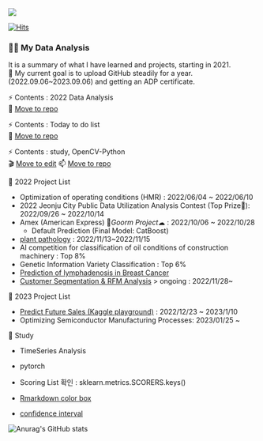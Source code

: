 <img src="https://capsule-render.vercel.app/api?type=wave&color=auto&height=200&section=header&text=Hi%20there!&fontSize=90" />    

[![Hits](https://hits.seeyoufarm.com/api/count/incr/badge.svg?url=https%3A%2F%2Fgithub.com%2Fpinkocto&count_bg=%23DF00AA&title_bg=%23555555&icon=github.svg&icon_color=%23E7E7E7&title=hits&edge_flat=false)](https://hits.seeyoufarm.com)  
   
 
### 🙋‍♀️ My Data Analysis 
It is a summary of what I have learned and projects, starting in 2021.<br>
📢 My current goal is to upload GitHub steadily for a year. (2022.09.06~2023.09.06) and getting an ADP certificate.

⚡ Contents : 2022 Data Analysis <br>
🌱 [Move to repo](https://github.com/pinkocto/MyDataAnalysis_2022)

⚡ Contents : Today to do list <br>
🔭 [Move to repo](https://github.com/pinkocto/Today_TodoList)

⚡ Contents : study, OpenCV-Python <br>
🎬 [Move to edit](https://github.com/pinkocto/BP2022)
📫 [Move to repo](https://pinkocto.github.io/BP2022/) 

📌 2022 Project List  

- Optimization of operating conditions (HMR) : 2022/06/04 ~ 2022/06/10
- 2022 Jeonju City Public Data Utilization Analysis Contest (Top Prize🏅): 2022/09/26 ~ 2022/10/14
- Amex (American Express) 🌈*Goorm Project*☁  : 2022/10/06 ~ 2022/10/28
  - Default Prediction (Final Model: CatBoost)
- [plant pathology](https://github.com/pinkocto/plant-pathology) : 2022/11/13~2022/11/15
- AI competition for classification of oil conditions of construction machinery : Top 8%
- Genetic Information Variety Classification : Top 6%
- [Prediction of lymphadenosis in Breast Cancer]()
- [Customer Segmentation & RFM Analysis](https://github.com/pinkocto/Customer_Segmentation/blob/main/README.md) > ongoing : 2022/11/28~


📌 2023 Project List
- [Predict Future Sales (Kaggle playground)](https://github.com/pinkocto/kaggle_project2/blob/main/README.md) : 2022/12/23 ~ 2023/1/10
- Optimizing Semiconductor Manufacturing Processes: 2023/01/25 ~


🌻 Study <br>
- TimeSeries Analysis 
- pytorch

- Scoring List 확인 : sklearn.metrics.SCORERS.keys()  
- [Rmarkdown color box](https://stackoverflow.com/questions/25654845/how-can-i-create-a-text-box-for-a-note-in-markdown) <br>
- [confidence interval](https://rfriend.tistory.com/114)

![Anurag's GitHub stats](https://github-readme-stats.vercel.app/api?username=pinkocto&show_icons=true&theme=radical)   

